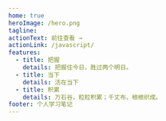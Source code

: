 ```yaml
---
home: true
heroImage: /hero.png
tagline:
actionText: 前往查看 →
actionLink: /javascript/
features:
  - title: 把握
    details: 把握住今日，胜过两个明日。
  - title: 当下
    details: 活在当下
  - title: 积累
    details: 万石谷，粒粒积累；千丈布，根根织成。
footer: 个人学习笔记
---
```


